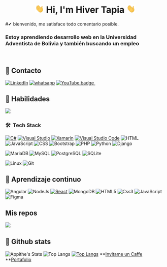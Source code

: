 <p align="center"><h1 align="center"> <img src="https://raw.githubusercontent.com/ABSphreak/ABSphreak/master/gifs/Hi.gif" width="28px" alt="Hand GIF" /> Hi, I'm Hiver Tapia <img src="https://raw.githubusercontent.com/ABSphreak/ABSphreak/master/gifs/Hi.gif" width="28px" alt="Hand GIF" /> </h1></p>
#✔ bienvenido, me satisface todo comentario posible.

<h3>Estoy aprendiendo desarrollo web en la  Universidad Adventista de Bolivia y también buscando un empleo</h3>
<br/>

## 📲 Contacto

[![LinkedIn](https://img.shields.io/badge/LinkedIn-007ACC.svg?style=for-the-badge&logo=LinkedIn&logoColor=white)](https://www.linkedin.com/in/hiver-tapia-dominguez-94bb61237/)
[![whatsapp](https://img.shields.io/badge/whatsapp-00F00.svg?style=for-the-badge&logo=whatsapp&logoColor=black)](https://wa.me/59172330319)
  <a href="https://www.youtube.com/@hivertapiadominguez9712">
    <img src="https://img.shields.io/badge/YouTube-red?style=for-the-badge&logo=youtube&logoColor=white" alt="YouTube badge" />
  </a>&nbsp;&nbsp;
## 🦾 Habilidades
![](https://i.imgur.com/waxVImv.png)
### 🛠 &nbsp;Tech Stack
[![C#](https://img.shields.io/badge/.NET-5C2D91?style=for-the-badge&logo=.net&logoColor=white)]()
[![Visual Studio](https://img.shields.io/badge/Visual_Studio-5C2D91?style=for-the-badge&logo=visual%20studio&logoColor=white)]()
[![Xamarin](https://img.shields.io/badge/Xamarin-3498DB?style=for-the-badge&logo=xamarin&logoColor=white)]()
[![Visual Studio Code](https://img.shields.io/badge/Visual_Studio_Code-0078D4?style=for-the-badge&logo=visual%20studio%20code&logoColor=white)]()
![HTML](https://img.shields.io/badge/HTML5-E34F26?style=for-the-badge&logo=html5&logoColor=white)
![JavaScript](https://img.shields.io/badge/JavaScript-323330?style=for-the-badge&logo=javascript&logoColor=F7DF1E)
![CSS](https://img.shields.io/badge/CSS3-1572B6?style=for-the-badge&logo=css3&logoColor=white)
![Bootstrap](https://img.shields.io/badge/Bootstrap-563D7C?style=for-the-badge&logo=bootstrap&logoColor=white)
![PHP](https://img.shields.io/badge/PHP-777BB4?style=for-the-badge&logo=php&logoColor=white)
![Python](https://img.shields.io/badge/Python-FFD43B?style=for-the-badge&logo=python&logoColor=blue)
![Django](https://img.shields.io/badge/Django-092E20?style=for-the-badge&logo=django&logoColor=green)
  
  ![MariaDB](https://img.shields.io/badge/MariaDB-003545?style=for-the-badge&logo=mariadb&logoColor=white)
  ![MySQL](https://img.shields.io/badge/MySQL-005C84?style=for-the-badge&logo=mysql&logoColor=white)
  ![PostgreSQL](https://img.shields.io/badge/PostgreSQL-316192?style=for-the-badge&logo=postgresql&logoColor=white)
  ![SQLite](https://img.shields.io/badge/SQLite-07405E?style=for-the-badge&logo=sqlite&logoColor=white)

  ![Linux](https://img.shields.io/badge/Linux-FCC624?style=for-the-badge&logo=linux&logoColor=black)
  ![Git](https://img.shields.io/badge/Git-F05032.svg?style=for-the-badge&logo=Git&logoColor=black)


## 🌱 Aprendizaje continuo
![Angular](https://img.shields.io/badge/Angular-45b8d8.svg?style=for-the-badge&logo=Angular&logoColor=white)
![NodeJs](https://img.shields.io/badge/NodeJs-43853d.svg?style=for-the-badge&logo=node.js&logoColor=white)
[![React](https://img.shields.io/badge/React-20232A?style=for-the-badge&logo=react&logoColor=61DAFB)]()
![MongoDB](https://img.shields.io/badge/MongoDB-4EA94B?style=for-the-badge&logo=mongodb&logoColor=white)
![HTML5](https://img.shields.io/badge/HTML5-E34F26.svg?style=for-the-badge&logo=HTML5&logoColor=white)
![Css3](https://img.shields.io/badge/Css3-1572B6.svg?style=for-the-badge&logo=Css3&logoColor=white)
![JavaScript](https://img.shields.io/badge/javascript-F7DF1E.svg?style=for-the-badge&logo=javascript&logoColor=black)
![Figma](https://img.shields.io/badge/Figma-F24E1E.svg?style=for-the-badge&logo=Figma&logoColor=white)

## Mis repos
![](https://i.imgur.com/waxVImv.png)

## 👀 Github stats

![Appithe's Stats](https://github-readme-stats.vercel.app/api?username=tapiaht&show_icons=true&theme=onedark)
![Top Langs](https://github-readme-stats.vercel.app/api/top-langs/?username=tapiaht&layout=compact&theme=onedark)
[![Top Langs](https://github-readme-stats.vercel.app/api/top-langs/?username=tapiaht&show_icons=true&theme=city_lights)](https://github.com/anuraghazra/github-readme-stats)
**[Invitame un Caffe](https://www.buymeacoffee.com/hivertapiaN)
**[Portafolio](https://tapiaht.github.io/portafoliohtd) 
